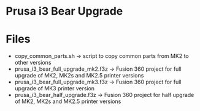 # Prusa i3 Bear Upgrade

# Files

* copy_common_parts.sh -> script to copy common parts from MK2 to other versions
* prusa_i3_bear_full_upgrade_mk2.f3z -> Fusion 360 project for full upgrade of MK2, MK2s and MK2.5 printer versions
* prusa_i3_bear_full_upgrade_mk3.f3z -> Fusion 360 project for full upgrade of MK3 printer version
* prusa_i3_bear_half_upgrade.f3z -> Fusion 360 project for half upgrade of MK2, MK2s and MK2.5 printer versions